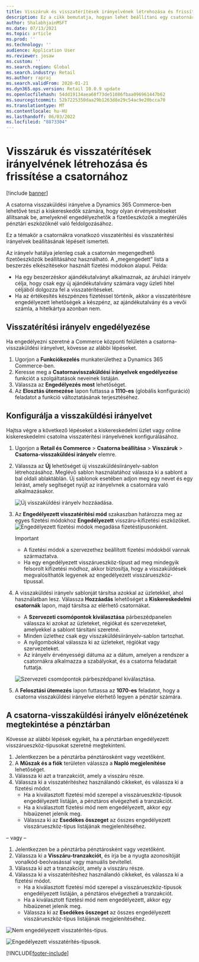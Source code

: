 ```yaml
---
title: Visszáruk és visszatérítések irányelvének létrehozása és frissítése a csatornához
description: Ez a cikk bemutatja, hogyan lehet beállítani egy csatornára vonatkozó visszatérítési és visszatérítési irányelveket.
author: ShalabhjainMSFT
ms.date: 07/13/2021
ms.topic: article
ms.prod: ''
ms.technology: ''
audience: Application User
ms.reviewer: josaw
ms.custom: ''
ms.search.region: Global
ms.search.industry: Retail
ms.author: rapraj
ms.search.validFrom: 2020-01-21
ms.dyn365.ops.version: Retail 10.0.9 update
ms.openlocfilehash: 54dd19134aea68f73de51086fbaa096961447b62
ms.sourcegitcommit: 52b7225350daa29b1263d8e29c54ac9e20bcca70
ms.translationtype: MT
ms.contentlocale: hu-HU
ms.lasthandoff: 06/03/2022
ms.locfileid: "8873304"
---
```

# <a name="create-and-update-a-returns-and-refunds-policy-for-a-channel"></a>Visszáruk és visszatérítések irányelvének létrehozása és frissítése a csatornához

[!include [banner](includes/banner.md)]

A csatorna visszaküldési irányelve a Dynamics 365 Commerce-ben lehetővé teszi a kiskereskedők számára, hogy olyan érvényesítéseket állítsanak be, amelyeknél engedélyezhetők a fizetőeszközök a megtérülés pénztári eszközöknél való feldolgozásához.  

Ez a témakör a csatornákra vonatkozó visszatérítési és visszatérítési irányelvek beállításának lépéseit ismerteti.

Az irányelv hatálya jelenleg csak a csatornán megengedhető fizetőeszközök beállításához használható. A „megengedett” lista a beszerzés elkészítésekor használt fizetési módokon alapul. Példa:

- Ha egy beszerzéskor ajándékutalványt alkalmaznak, az áruházi irányelv célja, hogy csak egy új ajándékutalvány számára vagy üzleti hitel céljából dolgozza fel a visszatérítéseket. 
- Ha az értékesítés készpénzes fizetéssel történik, akkor a visszatérítésre engedélyezett lehetőségek a készpénz, az ajándékutalvány és a vevői számla, a hitelkártya azonban nem. 

## <a name="enable-return-policy"></a>Visszatérítési irányelv engedélyezése

Ha engedélyezni szeretné a Commerce központi felületén a csatorna-visszaküldési irányelvet, kövesse az alábbi lépéseket.

1. Ugorjon a **Funkciókezelés** munkaterülethez a Dynamics 365 Commerce-ben.
1. Keresse meg a **Csatornavisszaküldési irányelvek engedélyezése** funkciót a szolgáltatások neveinek listáján.
1. Válassza az **Engedélyezés most** lehetőséget.
1. Az **Elosztás ütemezése** lapon futtassa a **1110-es** (globális konfiguráció) feladatot a funkció változtatásának terjesztéséhez.

## <a name="configure-return-policy"></a>Konfigurálja a visszaküldési irányelvet

Hajtsa végre a következő lépéseket a kiskereskedelmi üzlet vagy online kiskereskedelmi csatolna visszatérítési irányelvének konfigurálásához.

1. Ugorjon a **Retail és Commerce** \> **Csatorna beállítása** \> **Visszáruk** \> **Csatorna-visszaküldési irányelv** elemre.

1. Válassza az **Új** lehetőséget új visszaküldésiirányelv-sablon létrehozásához. Meglévő sablon használatához válassza ki a sablont a bal oldali ablaktáblán. Új sablonok esetében adjon meg egy nevet és egy leírást, amely segítséget nyújt az irányelvnek a csatornára való alkalmazásakor.

   ![Új visszaküldési irányelv hozzáadása.](media/Return-policy-page1.png)
     
   
1. Az **Engedélyezett visszatérítési mód** szakaszban határozza meg az egyes fizetési módokhoz **Engedélyezett** visszáru-kifizetési eszközöket.
   ![Engedélyezett fizetési módok megadása fizetéstípusonként.](media/Return-policy-page2.png)
   
    > [!IMPORTANT]
    > - A fizetési módok a szervezethez beállított fizetési módokból vannak származtatva.
    > - Ha egy engedélyezett visszárueszköz-típust ad meg mindegyik felsorolt kifizetési módhoz, akkor biztosítja, hogy a visszaküldések megvalósíthatók legyenek az engedélyezett visszárueszköz-típussal.
    
1. A visszaküldési irányelv sablonját társítsa azokkal az üzletekkel, ahol használatban lesz. Válassza **Hozzáadás** lehetőséget a **Kiskereskedelmi csatornák** lapon, majd társítsa az elérhető csatornákat. 

    - A **Szervezeti csomópontok kiválasztása** párbeszédpanelen válassza ki azokat az üzleteket, régiókat és szervezeteket, amelyekkel a sablont társítani szeretné.
    - Minden üzlethez csak egy visszaküldésiirányelv-sablon tartozhat.
    - A nyílgombokkal válassza ki az üzleteket, régiókat vagy szervezeteket.
    - Az irányelv érvényességi dátuma az a dátum, amelyen a rendszer a csatornákra alkalmazza a szabályokat, és a csatorna feladatait futtatja. 

    ![Szervezeti csomópontok párbeszédpanel kiválasztása.](media/Return-policy-page3.png)

1. A **Felosztási ütemezés** lapon futtassa az **1070-es** feladatot, hogy a csatorna visszaküldési irányelve elérhető legyen a pénztár számára.

## <a name="preview-the-channel-return-policy-in-the-pos"></a>A csatorna-visszaküldési irányelv előnézetének megtekintése a pénztárban

Kövesse az alábbi lépések egyikét, ha a pénztárban engedélyezett visszárueszköz-típusokat szeretné megtekinteni.

1. Jelentkezzen be a pénztárba pénztárosként vagy vezetőként.
1. A **Műszak és a fiók** területen válassza a **Napló megjelenítése** lehetőséget.
1. Válassza ki azt a tranzakciót, amely a visszáru része. 
1. Válassza ki a visszatérítéshez használandó cikkeket, és válassza ki a fizetési módot.  
    - Ha a kiválasztott fizetési mód szerepel a visszárueszköz-típusok engedélyezett listáján, a pénztáros elvégezheti a tranzakciót.
    - Ha a kiválasztott fizetési mód nem engedélyezett, akkor egy hibaüzenet jelenik meg.
    - Válassza ki az **Esedékes összeget** az összes engedélyezett visszárueszköz-típus listájának megjelenítéséhez.

– vagy –

1. Jelentkezzen be a pénztárba pénztárosként vagy vezetőként.
1. Válassza ki a **Visszáru-tranzakciót**, és írja be a nyugta azonosítóját vonalkód-beolvasással vagy manuális bevitellel. 
1. Válassza ki azt a tranzakciót, amely a visszáru része. 
1. Válassza ki a visszatérítéshez használandó cikkeket, és válassza ki a fizetési módot.  
    - Ha a kiválasztott fizetési mód szerepel a visszárueszköz-típusok engedélyezett listáján, a pénztáros elvégezheti a tranzakciót.
    - Ha a kiválasztott fizetési mód nem engedélyezett, akkor egy hibaüzenet jelenik meg.
    - Válassza ki az **Esedékes összeget** az összes engedélyezett visszárueszköz-típus listájának megjelenítéséhez.

![Nem engedélyezett visszatérítés-típus.](media/Return-policy-page6.png)



![Engedélyezett visszatérítés-típusok.](media/Return-policy-page5.png)


[!INCLUDE[footer-include](../includes/footer-banner.md)]
